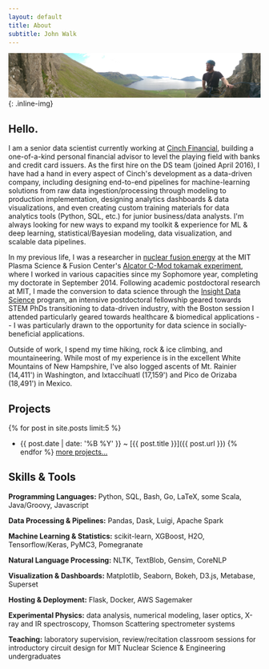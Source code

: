 ```yaml
---
layout: default
title: About
subtitle: John Walk
---
```


![ProfilePhoto](/images/headers/faroes.jpg){: .inline-img}

## Hello.

I am a senior data scientist currently working at 
[Cinch Financial](https://cinchfinancial.com/), building a one-of-a-kind personal 
financial advisor to level the playing field with banks and credit card issuers. 
As the first hire on the DS team (joined April 2016), I have had a hand in every 
aspect of Cinch's development as a data-driven company, including designing 
end-to-end pipelines for machine-learning solutions from raw data 
ingestion/processing through modeling to production implementation, designing 
analytics dashboards & data visualizations, and even creating custom training 
materials for data analytics tools (Python, SQL, etc.) for junior business/data 
analysts.  I'm always looking for new ways to expand my toolkit & experience for 
ML & deep learning, statistical/Bayesian modeling, data visualization, and 
scalable data pipelines.

In my previous life, I was a researcher in 
[nuclear fusion energy](/pages/fusionprimer) at the MIT Plasma Science & Fusion 
Center's [Alcator C-Mod tokamak experiment](http://www.psfc.mit.edu/research/magnetic-fusion-energy), 
where I worked in various capacities since my Sophomore year, completing my 
doctorate in September 2014.  Following academic postdoctoral research at MIT,
I made the conversion to data science through the 
[Insight Data Science](http://insightdatascience.com/) program, an intensive 
postdoctoral fellowship geared towards STEM PhDs transitioning to data-driven 
industry, with the Boston session I attended particularly geared towards 
healthcare & biomedical applications -- I was particularly drawn to the 
opportunity for data science in socially-beneficial applications.

Outside of work, I spend my time hiking, rock & ice climbing, and 
mountaineering.  While most of my experience is in the excellent White Mountains 
of New Hampshire, I've also logged ascents of Mt. Rainier (14,411') in Washington, 
and Ixtaccíhuatl (17,159') and Pico de Orizaba (18,491') in Mexico.


## Projects

{% for post in site.posts limit:5 %}
  - {{ post.date | date: '%B %Y' }} <span class="separator">~</span> [{{ post.title }}]({{ post.url }})
{% endfor %}
[more projects...](/pages/projects)

## Skills & Tools

**Programming Languages:** Python, SQL, Bash, Go, LaTeX, some Scala, 
Java/Groovy, Javascript

**Data Processing & Pipelines:** Pandas, Dask, Luigi, Apache Spark

**Machine Learning & Statistics:** scikit-learn, XGBoost, H2O, Tensorflow/Keras, 
PyMC3, Pomegranate 

**Natural Language Processing:** NLTK, TextBlob, Gensim, CoreNLP

**Visualization & Dashboards:** Matplotlib, Seaborn, Bokeh, D3.js, 
Metabase, Superset 

**Hosting & Deployment:** Flask, Docker, AWS Sagemaker

**Experimental Physics:** data analysis, numerical modeling, laser optics, 
X-ray and IR spectroscopy, Thomson Scattering spectrometer systems

**Teaching:** laboratory supervision, review/recitation classroom sessions for 
introductory circuit design for MIT Nuclear Science & Engineering undergraduates
